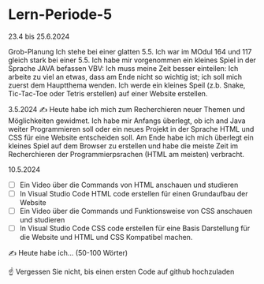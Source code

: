 # Lern-Periode-5

23.4 bis 25.6.2024

Grob-Planung
Ich stehe bei einer glatten 5.5. Ich war im MOdul 164 und 117 gleich stark bei einer 5.5.
Ich habe mir vorgenommen ein kleines Spiel in der Sprache JAVA befassen
VBV: Ich muss meine Zeit besser einteilen: Ich arbeite zu viel an etwas, dass am Ende nicht so wichtig ist; ich soll mich zuerst dem Hauptthema wenden.
Ich werde ein kleines Speil (z.b. Snake, Tic-Tac-Toe oder Tetris erstellen) auf einer Website erstellen.

3.5.2024
✍️ Heute habe ich mich zum Recherchieren neuer Themen und Möglichkeiten gewidmet. Ich habe mir Anfangs überlegt, ob ich and Java weiter Programmieren soll oder ein neues Projekt in der Sprache HTML und CSS für eine Website entscheiden soll. Am Ende habe ich mich überlegt ein kleines Spiel auf dem Browser zu erstellen und habe die meiste Zeit im Recherchieren der Programmierpsrachen (HTML am meisten) verbracht.

10.5.2024
- [ ] Ein Video über die Commands von HTML anschauen und studieren
- [ ] In Visual Studio Code HTML code erstellen für einen Grundaufbau der Website
- [ ] Ein Video über die Commands und Funktionsweise von CSS anschauen und studieren
- [ ] In Visual Studio Code CSS code erstellen für eine Basis Darstellung für die Website und HTML und CSS Kompatibel machen.

✍️ Heute habe ich... (50-100 Wörter)

☝️ Vergessen Sie nicht, bis einen ersten Code auf github hochzuladen

